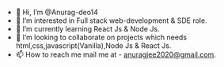 - 👋 Hi, I’m @Anurag-deo14
- 👀 I’m interested in Full stack web-development & SDE role.
- 🌱 I’m currently learning React Js & Node Js.
- 💞️ I’m looking to collaborate on projects which needs html,css,javascript(Vanilla),Node Js & React Js.
- 📫 How to reach me mail me at - anuragjee2020@gmail.com.

<!---
Anurag-deo14/Anurag-deo14 is a ✨ special ✨ repository because its `README.md` (this file) appears on your GitHub profile.
You can click the Preview link to take a look at your changes.
--->
